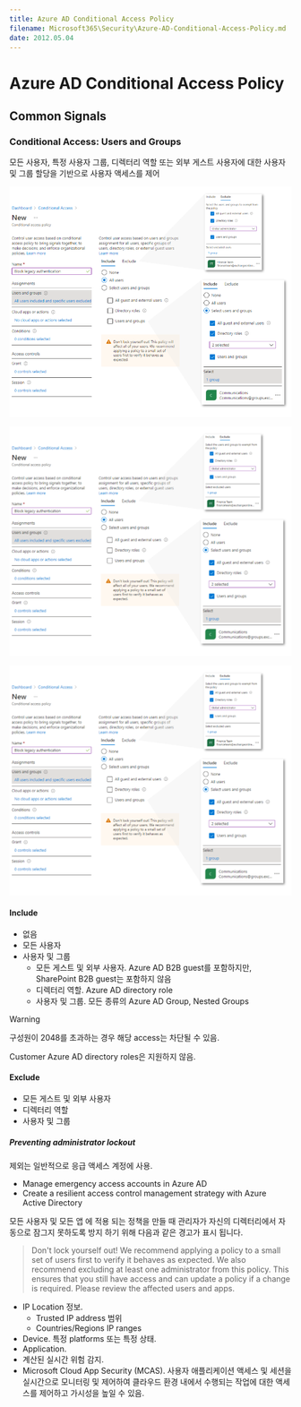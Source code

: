 ```yaml
---
title: Azure AD Conditional Access Policy
filename: Microsoft365\Security\Azure-AD-Conditional-Access-Policy.md
date: 2012.05.04
---
```


# Azure AD Conditional Access Policy

## Common Signals

### Conditional Access: Users and Groups

모든 사용자, 특정 사용자 그룹, 디렉터리 역할 또는 외부 게스트 사용자에 대한 사용자 및 그룹 할당을 기반으로 사용자 액세스를 제어


![conditional-access-policy-assignments](https://github.com/kj-park/Tech/blob/main/Microsoft365/Security/.media/conditional-access-policy-assignments.png?raw=true)

![conditional-access-policy-assignments](https://github.com/kj-park/Tech/blob/main/Microsoft365/Security/.media/conditional-access-policy-assignments.svg?raw=true)


![conditional-access-policy-assignments](./.media/conditional-access-policy-assignments.svg)

#### Include

- 없음
- 모든 사용자
- 사용자 및 그룹
    - 모든 게스트 및 외부 사용자. Azure AD B2B guest를 포함하지만, SharePoint B2B guest는 포함하지 않음
    - 디렉터리 역할. Azure AD directory role
    - 사용자 및 그룹. 모든 종류의 Azure AD Group, Nested Groups

> [!WARNING]
> 구성원이 2048를 초과하는 경우 해당 access는 차단될 수 있음.
>
> Customer Azure AD directory roles은 지원하지 않음.

#### Exclude

- 모든 게스트 및 외부 사용자
- 디렉터리 역할
- 사용자 및 그룹

##### Preventing administrator lockout

제외는 일반적으로 응급 액세스 계정에 사용.

- Manage emergency access accounts in Azure AD
- Create a resilient access control management strategy with Azure Active Directory

모든 사용자 및 모든 앱 에 적용 되는 정책을 만들 때 관리자가 자신의 디렉터리에서 자동으로 잠그지 못하도록 방지 하기 위해 다음과 같은 경고가 표시 됩니다.

>Don't lock yourself out! We recommend applying a policy to a small set of users first to verify it behaves as expected. We also recommend excluding at least one administrator from this policy. This ensures that you still have access and can update a policy if a change is required. Please review the affected users and apps.

- IP Location 정보.
    - Trusted IP address 범위
    - Countries/Regions IP ranges
- Device. 특정 platforms 또는 특정 상태.
- Application.
- 계산된 실시간 위험 감지.
- Microsoft Cloud App Security (MCAS). 사용자 애플리케이션 액세스 및 세션을 실시간으로 모니터링 및 제어하여 클라우드 환경 내에서 수행되는 작업에 대한 액세스를 제어하고 가시성을 높일 수 있음.

